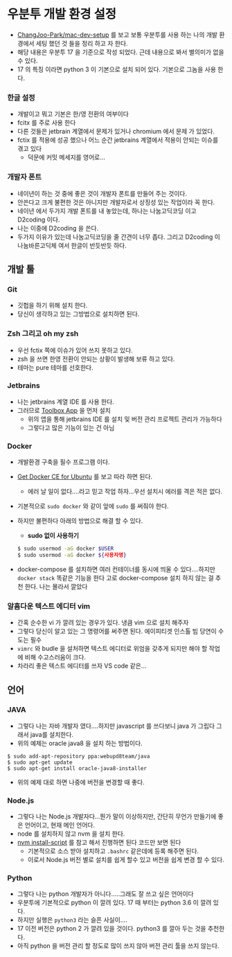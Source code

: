 # 우분투 개발 환경 설정

- [ChangJoo-Park/mac-dev-setup](https://github.com/ChangJoo-Park/mac-dev-setup) 를 보고 보통 우분투를 사용 하는 나의 개발 환경에서 세팅 했던 것 들을 정리 하고 자 한다.
- 해당 내용은 우분투 17 을 기준으로 작성 되었다. 근데 내용으로 봐서 별의미가 없을 수 있다.
- 17 의 특징 이라면 python 3 이 기본으로 설치 되어 있다. 기본으로 그놈을 사용 한다.



### 한글 설정

- 개발이고 뭐고 기본은 한/영 전환의 여부이다
- fcitx 를 주로 사용 한다
- 다른 것들은 jetbrain 계열에서 문제가 있거나 chromium 에서 문제 가 있었다.
- fctix 를 적용에 성공 했으나 어느 순간 jetbrains 계열에서 적용이 안되는 이슈를 겪고 있다
  - 덕문에 커밋 메세지를 영어로...

### 개발자 폰트

- 네이년이 하는 것 중에 좋은 것이 개발자 폰트를 만들어 주는 것이다.
- 안쓴다고 크게 불편한 것은 아니지만 개발자로서 상징성 있는 작업이라 꼭 한다.
- 네이년 에서 두가지 개발 폰트를 내 놓았는데, 하나는 나눔고딕코딩 이고 D2coding 이다.
- 나는 이중에 D2coding 을 쓴다.
- 두가지 이유가 있는데 나눔고딕코딩을 줄 간견이 너무 좁다. 그리고 D2coding 이 나눔바른고딕체 여서 한글이 반듯반듯 하다.



## 개발 툴

### Git

- 깃헙을 하기 위해 설치 한다.
- 당신이 생각하고 있는 그방법으로 설치하면 된다.

### Zsh 그리고 oh my zsh

- 우선 fctix 쪽에 이슈가 있어 쓰지 못하고 있다.
- zsh 을 쓰면 한영 전환이 안되는 상황이 발생해 보류 하고 있다.
- 테마는 pure 테마를 선호한다.

### Jetbrains

- 나는 jetbrains 계열 IDE 를 사용 한다.
- 그러므로 [Toolbox App](https://www.jetbrains.com/toolbox/app/?fromMenu) 을 먼저 설치 
  - 위의 앱을 통해 jetbrains  IDE 를 설치 및 버전 관리 프로젝트 관리가 가능하다
  - 그렇다고 많은 기능이 있는 건 아님

### Docker

- 개발환경 구축을 필수 프로그램 이다.

- [Get Docker CE for Ubuntu](https://docs.docker.com/install/linux/docker-ce/ubuntu/) 를 보고 따라 하면 된다.

  - 에러 날 일이 없다....라고 믿고 작업 하자...우선 설치시 에러를 격은 적은 없다.

- 기본적으로 `sudo docker` 와 같이 앞에 `sudo` 를 써줘야 한다.

- 하지만 불편하다 아래의 방법으로 해결 할 수 있다.

  - **sudo 없이 사용하기**

  ```bash
  $ sudo usermod -aG docker $USER
  $ sudo usermod -aG docker ${사용자명}
  ```

- docker-compose 를 설치하면 여러 컨테이너를 동시에 띄울 수 있다....하지만 `docker stack` 똑같은 기능을 한다 고로 docker-compose 설치 하지 않는 걸 추천 한다. 나는 몰라서 깔았다 

### 알흠다운 텍스트 에디터 vim

- 간혹 순수한 vi 가 깔려 있는 경우가 있다. 냉큼 vim 으로 설치 해주자
- 그렇다 당신이 알고 있는 그 명령어를 써주면 된다. 에이피티겟 인스톨 빔 당연이 수도는 필수
- `vimrc` 와 budle 을 설처하면 텍스트 에디터로 위엄을 갖추게 되지만 해야 할 작업에 비해 수고스러움이 크다.
- 차라리 좋은 텍스트 에디터를 쓰자 VS code 같은...



## 언어

### JAVA

- 그렇다 나는 자바 개발자 였다....하지만 javascript 를 쓰다보니 java 가 그립다 그래서 java를 설치한다.
- 위의 예제는 oracle java8 을 설치 하는 방법이다.

```
$ sudo add-apt-repository ppa:webupd8team/java
$ sudo apt-get update
$ sudo apt-get install oracle-java8-installer
```

- 위의 예제 대로 하면 나중에 버전을 변경할 때 좋다.

### Node.js

- 그렇다 나는 Node.js 개발자다...뭔가 말이 이상하지만, 간단히 무언가 만들기에 좋은 언어이고, 현재 메인 언어다.
- node 를 설치하지 않고 nvm 을 설치 한다.
- [nvm install-script](https://github.com/creationix/nvm#install-script) 를 참고 해서 진행하면 된다 코드만 보면 된다
  - 기본적으로 소스 받아 설치하고 `.bashrc`  같은데에 등록 해주면 된다.
  - 이로서 Node.js 버전 별로 설치를 쉽게 할수 있고 버전을 쉽게 변경 할 수 있다.

### Python

- 그렇다 나는 python 개발자가 아니다.....그래도 잘 쓰고 싶은 언어이다
- 우분투에 기본적으로 python 이 깔려 있다. 17 때 부터는 python 3.6 이 깔려 있다.
- 하지만 실행은 `python3` 라는 슬픈 사실이....
- 17 이전 버전은 python 2 가 깔려 있을 것이다. python3 를 깔아 두는 것을 추천한다.
- 아직 python 을 버전 관리 할 정도로 많이 쓰지 않아 버전 관리 툴을 쓰지 않는다.

